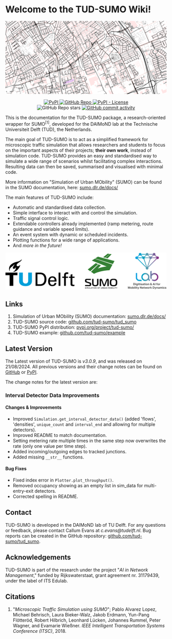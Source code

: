 # Welcome to the TUD-SUMO Wiki!

![logos](img/header.png)

<p style="text-align: center;">
  <a href="https://pypi.org/project/tud-sumo/">
    <img alt="PyPI" src="https://img.shields.io/pypi/v/tud-sumo?style=for-the-badge&logo=pypi&logoColor=%23FFFFFF&color=%2300A6D6"/>
  </a>
  <a href="https://github.com/tud-sumo/tud_sumo">
    <img alt="GitHub Repo" src="https://img.shields.io/badge/GitHub-%2338A6D6?style=for-the-badge&logo=github&link=https%3A%2F%2Fgithub.com%2Ftud-sumo%2Ftud_sumo"/>
  </a>
  <a href="https://github.com/tud-sumo/tud_sumo/blob/main/LICENSE">
      <img alt="PyPI - License" src="https://img.shields.io/pypi/l/tud-sumo?style=for-the-badge&color=%2300A6D6">
  </a>
  <br>
  
  <img alt="GitHub Repo stars" src="https://img.shields.io/github/stars/tud-sumo/tud_sumo?style=for-the-badge&logo=github&color=%2300A6D6"/>

  <a href="https://github.com/tud-sumo/tud_sumo/commits/main/">
    <img alt="GitHub commit activity" src="https://img.shields.io/github/commit-activity/m/tud-sumo/tud_sumo?style=for-the-badge&logo=github&label=Commits&color=%2300A6D6"/>
  </a>
</p>

This is the documentation for the TUD-SUMO package, a research-oriented wrapper for SUMO<sup>[1]</sup>, developed for the DAIMoND lab at the Technische Universiteit Delft (TUD), the Netherlands.

The main goal of TUD-SUMO is to act as a simplified framework for microscopic traffic simulation that allows researchers and students to focus on the important aspects of their projects; **their own work**, instead of simulation code. TUD-SUMO provides an easy and standardised way to simulate a wide range of scenarios whilst facilitating complex interactions. Resulting data can then be saved, summarised and visualised with minimal code.

More information on "Simulation of Urban MObility" (SUMO) can be found in the SUMO documentation, here: [sumo.dlr.de/docs/](https://sumo.dlr.de/docs/)

The main features of TUD-SUMO include:

  - Automatic and standardised data collection.
  - Simple interface to interact with and control the simulation.
  - Traffic signal control logic.
  - Extendable controllers already implemented (ramp metering, route guidance and variable speed limits).
  - An event system with dynamic or scheduled incidents.
  - Plotting functions for a wide range of applications.
  - And _more in the future!_

![logos](img/logos.png)

## Links

1. Simulation of Urban MObility (SUMO) documentation: [sumo.dlr.de/docs/](https://sumo.dlr.de/docs/)
2. TUD-SUMO source code: [github.com/tud-sumo/tud_sumo](https://github.com/tud-sumo/tud_sumo/)
3. TUD-SUMO PyPI distribution: [pypi.org/project/tud-sumo/](https://pypi.org/project/tud-sumo/)
4. TUD-SUMO example: [github.com/tud-sumo/example](https://github.com/tud-sumo/example)

## Latest Version

The Latest version of TUD-SUMO is _v3.0.9_, and was released on 21/08/2024. All previous versions and their change notes can be found on [GitHub](https://github.com/tud-sumo/tud_sumo/releases) or [PyPI](https://pypi.org/project/tud-sumo/#history).

The change notes for the latest version are:

### Interval Detector Data Improvements

#### Changes & Improvements

  - Improved `Simulation.get_interval_detector_data()` (added 'flows', 'densities', `unique_count` and `interval_end` and allowing for multiple detectors).
  - Improved README to match documentation.
  - Setting metering rate multiple times in the same step now overwrites the rate (only one value per time step).
  - Added incoming/outgoing edges to tracked junctions.
  - Added missing `__str__` functions.

#### Bug Fixes

  - Fixed index error in `Plotter.plot_throughput()`.
  - Removed occupancy showing as an empty list in sim_data for multi-entry-exit detectors.
  - Corrected spelling in README.

## Contact

TUD-SUMO is developed in the DAIMoND lab of TU Delft. For any questions or feedback, please contact Callum Evans at <span class="highlight">_c.evans@tudelft.nl_</span>. Bug reports can be created in the GitHub repository: [github.com/tud-sumo/tud_sumo](https://github.com/tud-sumo/tud_sumo/).

## Acknowledgements

TUD-SUMO is part of the research under the project "_AI in Network Management_," funded by Rijkswaterstaat, grant agreement nr. 31179439, under the label of ITS Edulab.

## Citations

  1. "_Microscopic Traffic Simulation using SUMO_"; Pablo Alvarez Lopez, Michael Behrisch, Laura Bieker-Walz, Jakob Erdmann, Yun-Pang Flötteröd, Robert Hilbrich, Leonhard Lücken, Johannes Rummel, Peter Wagner, and Evamarie Wießner. _IEEE Intelligent Transportation Systems Conference (ITSC)_, 2018.